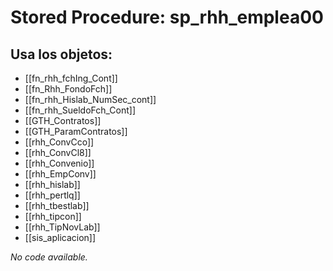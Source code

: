 # Stored Procedure: sp_rhh_emplea00

## Usa los objetos:
- [[fn_rhh_fchIng_Cont]]
- [[fn_Rhh_FondoFch]]
- [[fn_rhh_Hislab_NumSec_cont]]
- [[fn_rhh_SueldoFch_Cont]]
- [[GTH_Contratos]]
- [[GTH_ParamContratos]]
- [[rhh_ConvCco]]
- [[rhh_ConvCl8]]
- [[rhh_Convenio]]
- [[rhh_EmpConv]]
- [[rhh_hislab]]
- [[rhh_pertlq]]
- [[rhh_tbestlab]]
- [[rhh_tipcon]]
- [[rhh_TipNovLab]]
- [[sis_aplicacion]]

*No code available.*
